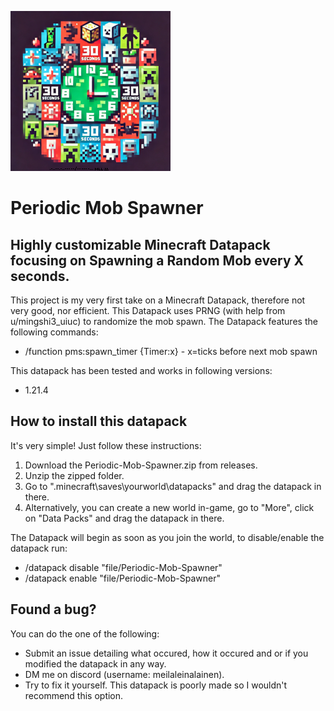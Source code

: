![Alt text](https://github.com/meilaleinalainengithub/Periodic-Mob-Spawner/blob/main/pack.png?raw=true "Periodic Mob Spawner")

# Periodic Mob Spawner
## Highly customizable Minecraft Datapack focusing on Spawning a Random Mob every X seconds.

This project is my very first take on a Minecraft Datapack, therefore not very good, nor efficient. This Datapack uses PRNG (with help from u/mingshi3_uiuc) to randomize the mob spawn. The Datapack features the following commands:

* /function pms:spawn_timer {Timer:x} - x=ticks before next mob spawn

This datapack has been tested and works in following versions:

* 1.21.4

## How to install this datapack
It's very simple! Just follow these instructions:
1. Download the Periodic-Mob-Spawner.zip from releases.
2. Unzip the zipped folder.
3. Go to ".minecraft\saves\yourworld\datapacks" and drag the datapack in there. 
3. Alternatively, you can create a new world in-game, go to "More", click on "Data Packs" and drag the datapack in there.

The Datapack will begin as soon as you join the world, to disable/enable the datapack run:

* /datapack disable "file/Periodic-Mob-Spawner"
* /datapack enable "file/Periodic-Mob-Spawner"

## Found a bug?
You can do the one of the following:

* Submit an issue detailing what occured, how it occured and or if you modified the datapack in any way. 
* DM me on discord (username: meilaleinalainen).
* Try to fix it yourself. This datapack is poorly made so I wouldn't recommend this option.
